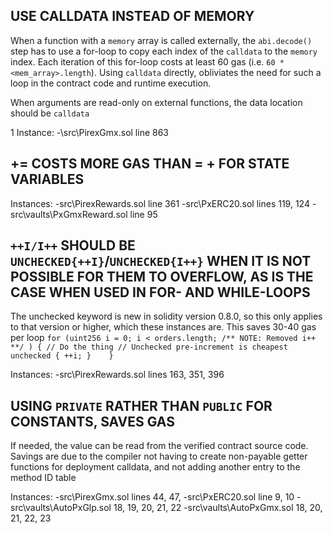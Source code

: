 ## USE CALLDATA INSTEAD OF MEMORY

When a function with a `memory` array is called externally, the `abi.decode()` step has to use a for-loop to copy each index of the `calldata` to the `memory` index. Each iteration of this for-loop costs at least 60 gas (i.e. `60 * <mem_array>.length`). Using `calldata` directly, obliviates the need for such a loop in the contract code and runtime execution.

When arguments are read-only on external functions, the data location should be `calldata`

1 Instance:
-\src\PirexGmx.sol line 863


## <X> += <Y> COSTS MORE GAS THAN <X> = <X> + <Y> FOR STATE VARIABLES

Instances:
-src\PirexRewards.sol line 361
-src\PxERC20.sol lines 119, 124
-src\vaults\PxGmxReward.sol line 95


## `++I/I++` SHOULD BE `UNCHECKED{++I}`/`UNCHECKED{I++}` WHEN IT IS NOT POSSIBLE FOR THEM TO OVERFLOW, AS IS THE CASE WHEN USED IN FOR- AND WHILE-LOOPS

The unchecked keyword is new in solidity version 0.8.0, so this only applies to that version or higher, which these instances are. This saves 30-40 gas per loop
`
   for (uint256 i = 0; i < orders.length; /** NOTE: Removed i++ **/ ) {
           // Do the thing
           // Unchecked pre-increment is cheapest
           unchecked { ++i; }   
}  `

Instances:
-src\PirexRewards.sol lines 163, 351, 396

## USING `PRIVATE` RATHER THAN `PUBLIC` FOR CONSTANTS, SAVES GAS

If needed, the value can be read from the verified contract source code. Savings are due to the compiler not having to create non-payable getter functions for deployment calldata, and not adding another entry to the method ID table

Instances:
-src\PirexGmx.sol lines 44, 47, 
-src\PxERC20.sol line 9, 10
-src\vaults\AutoPxGlp.sol 18, 19, 20, 21, 22
-src\vaults\AutoPxGmx.sol 18, 20, 21, 22, 23





